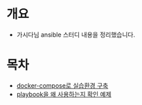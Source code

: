 # 개요
* 가시다님 ansible 스터디 내용을 정리했습니다.

# 목차
* [docker-compose로 실습환경 구축](./install/)
* [playbook을 왜 사용하는지 확인 예제](./examples/playbook_quickstart/)
